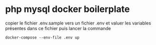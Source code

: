 # php mysql docker boilerplate

copier le fichier .env.sample vers un fichier .env et valuer les variables présentes dans ce fichier puis lancer la commande

```shell
docker-compose --env-file .env up
```

